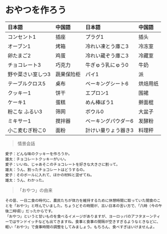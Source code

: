 # おやつを作ろう

| 日本語                         | 中国語     | 日本語                           | 中国語   |
| :----------------------------- | :--------- | :------------------------------- | :------- |
| <ruby>コンセント1</ruby>       | 插座       | <ruby>プラグ1</ruby>             | 插头     |
| <ruby>オーブン1</ruby>         | 烤箱       | <ruby>冷れい凍とう庫こ3</ruby>   | 冷冻室   |
| <ruby>卵たまご2</ruby>         | 鸡蛋       | <ruby>冷れい蔵ぞう庫こ3</ruby>   | 冷藏室   |
| <ruby>チョコレート3</ruby>     | 巧克力     | <ruby>牛ぎゅう乳にゅう0</ruby>   | 牛奶     |
| <ruby>野や菜さい室しつ3</ruby> | 蔬果保险柜 | <ruby>パイ1</ruby>               | 派       |
| <ruby>テーブルクロス5</ruby>   | 桌布       | <ruby>ベーキングシート6</ruby>   | 烘焙用纸 |
| <ruby>クッキー1</ruby>         | 饼干       | <ruby>エプロン1</ruby>           | 围裙     |
| <ruby>ケーキ1</ruby>           | 蛋糕       | <ruby>めん棒ぼう1</ruby>         | 擀面棍   |
| <ruby>粉こな ふるい3</ruby>    | 筛网       | <ruby>ボウル0</ruby>             | 大盆子   |
| <ruby>ミキサー1</ruby>         | 搅拌器     | <ruby>ベーキングパウダー6</ruby> | 发酵粉   |
| <ruby>小こ麦むぎ粉こ0</ruby>   | 面粉       | <ruby>計けい量りょう器き3</ruby> | 料理秤   |

> 情景会話

```text
愛子：どんな味のクッキーを作ろうか。
雄太：チョコレートクッキーがいい。
愛子：いいね、じゃあそこのチョコレートを好きな大きさに割って。
雄太：うん、割ったチョコレートはどうするの。
愛子：そのボールに入れて、ほかの材料と混ぜてね。
雄太：うん、わかった。
```

> 「おやつ」の由来

```text
その昔、一日二食の時代に、農民たちが体力を維持するために休憩時間に取っていた間食のことを「おやつ」と呼んでいました。ちょうどその時間が、古い日本の言い方で、「八時（今の午後二時頃）」だったからです。
「おやつ」というと甘いものを食べるイメージがありますが、ヨーロッパのアフタヌーンティーではサンドイッチなども出てきますね。食事と食事の間隔が空きすぎるようなときなどに、軽い「おやつ」で食事時間の調整をしてみましょう。もちろん、食べすぎはいけませんよ。
```
